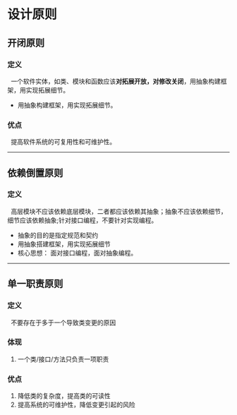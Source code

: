 # 设计原则

## 开闭原则
### 定义
&nbsp;&nbsp;一个软件实体，如类、模块和函数应该**对拓展开放，对修改关闭**，用抽象构建框架，用实现拓展细节。
   - 用抽象构建框架，用实现拓展细节。

### 优点
&nbsp;&nbsp;提高软件系统的可复用性和可维护性。

-----
## 依赖倒置原则
### 定义
&nbsp;&nbsp;高层模块不应该依赖底层模块，二者都应该依赖其抽象；抽象不应该依赖细节，细节应该依赖抽象;针对接口编程，不要针对实现编程。
- 抽象的目的是指定规范和契约
- 用抽象搭建框架，用实现拓展细节
- 核心思想： 面对接口编程，面对抽象编程。

-------
## 单一职责原则
### 定义
&nbsp;&nbsp;不要存在于多于一个导致类变更的原因
### 体现
1. 一个类/接口/方法只负责一项职责
### 优点
1. 降低类的复杂度，提高类的可读性
2. 提高系统的可维护性，降低变更引起的风险